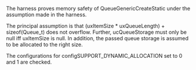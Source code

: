 The harness proves memory safety of
QueueGenericCreateStatic under the assumption made in the harness.

The principal assumption is that (uxItemSize * uxQueueLength) + sizeof(Queue_t)
does not overflow. Further, ucQueueStorage must only be null iff uxItemSize is null.
In addition, the passed queue storage is assumed to be allocated to the right size.

The configurations for configSUPPORT_DYNAMIC_ALLOCATION set to 0 and 1 are checked.
